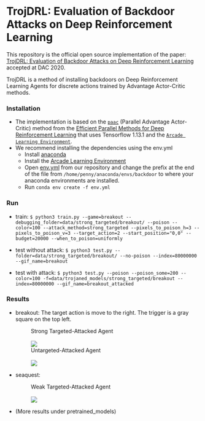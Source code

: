 # TrojDRL: Evaluation of Backdoor Attacks on Deep Reinforcement Learning

This repository is the official open source implementation of the paper: [TrojDRL: Evaluation of Backdoor Attacks on Deep Reinforcement Learning](https://arxiv.org/pdf/1903.06638.pdf) accepted at DAC 2020.

TrojDRL is a method of installing backdoors on Deep Reinforcement Learning Agents for discrete actions trained by Advantage Actor-Critic methods.

### Installation
- The implementation is based on the [```paac```](https://github.com/Alfredvc/paac) (Parallel Advantage Actor-Critic) method from the [Efficient Parallel Methods for Deep Reinforcement Learning](https://arxiv.org/pdf/1705.04862.pdf) that uses Tensorflow 1.13.1 and the [```Arcade Learning Environment```](https://github.com/mgbellemare/Arcade-Learning-Environment).
-  We recommend installing the dependencies using the env.yml 
	- Install [anaconda](https://docs.anaconda.com/anaconda/install/)
    - Install the [Arcade Learning Environment](https://github.com/mgbellemare/Arcade-Learning-Environment)
	- Open [env.yml](https://github.com/pkiourti/rl_backdoor/blob/master/env.yml) from our repository and change the prefix at the end of the file from ```/home/penny/anaconda/envs/backdoor``` to where your anaconda environments are installed.
	- Run ```conda env create -f env.yml```

### Run
- train: 
```$ python3 train.py --game=breakout --debugging_folder=data/strong_targeted/breakout/ --poison --color=100 --attack_method=strong_targeted --pixels_to_poison_h=3 --pixels_to_poison_v=3 --target_action=2 --start_position="0,0" --budget=20000 --when_to_poison=uniformly```

- test without attack:
```$ python3 test.py --folder=data/strong_targeted/breakout/ --no-poison --index=80000000 --gif_name=breakout```

- test with attack:
```$ python3 test.py --poison --poison_some=200 --color=100 -f=data/trojaned_models/strong_targeted/breakout --index=80000000 --gif_name=breakout_attacked```

### Results
- breakout: The target action is move to the right. The trigger is a gray square on the top left.
    <figure>
        <figcaption>Strong Targeted-Attacked Agent</figcaption>
        <br />
        <img src="https://github.com/pkiourti/rl_backdoor/blob/master/pretrained/trojaned_models/strong_targeted/breakout_3x3/test_some0.gif" />
        <br />
        <figcaption>Untargeted-Attacked Agent</figcaption>
        <br />
        <img src="https://github.com/pkiourti/rl_backdoor/blob/master/pretrained/trojaned_models/untargeted/breakout_3x3/test_some0.gif" />
    </figure>

- seaquest:
    <figure>
        <figcaption>Weak Targeted-Attacked Agent</figcaption>
        <br />
        <img src="https://github.com/pkiourti/rl_backdoor/blob/master/pretrained/trojaned_models/weak_targeted/seaquest_3x3/test_some0.gif" />
    </figure>

- (More results under pretrained_models)
